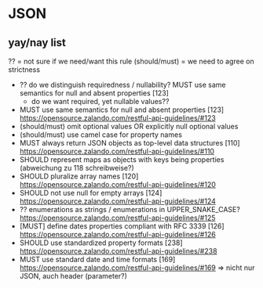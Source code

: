 # JSON

## yay/nay list

?? = not sure if we need/want this rule
(should/must) = we need to agree on strictness

- ?? do we distinguish requiredness / nullability? MUST use same semantics for null and absent properties [123]
  - do we want required, yet nullable values??
- MUST use same semantics for null and absent properties [123] https://opensource.zalando.com/restful-api-guidelines/#123
- (should/must) omit optional values OR explicitly null optional values
- (should/must) use camel case for property names
- MUST always return JSON objects as top-level data structures [110] https://opensource.zalando.com/restful-api-guidelines/#110
- SHOULD represent maps as objects with keys being properties (abweichung zu 118 schreibweise?)
- SHOULD pluralize array names [120] https://opensource.zalando.com/restful-api-guidelines/#120
- SHOULD not use null for empty arrays [124] https://opensource.zalando.com/restful-api-guidelines/#124
- ?? enumerations as strings / enumerations in UPPER_SNAKE_CASE? https://opensource.zalando.com/restful-api-guidelines/#125
- [MUST] define dates properties compliant with RFC 3339 [126] https://opensource.zalando.com/restful-api-guidelines/#126
- SHOULD use standardized property formats [238] https://opensource.zalando.com/restful-api-guidelines/#238
- MUST use standard date and time formats [169] https://opensource.zalando.com/restful-api-guidelines/#169 => nicht nur JSON, auch header (parameter?)
